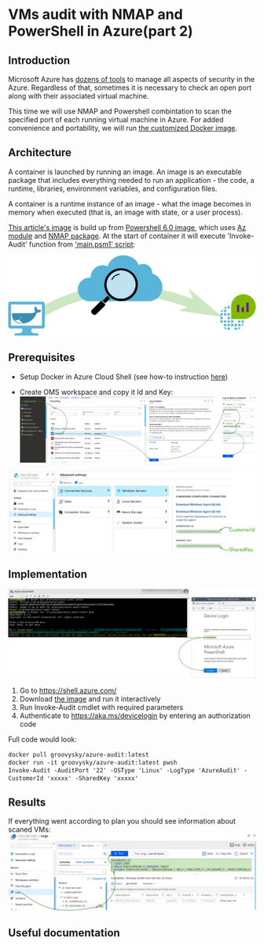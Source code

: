 # VMs audit with NMAP and PowerShell in Azure(part 2)

## Introduction
Microsoft Azure has [dozens of tools](https://docs.microsoft.com/en-us/azure/security/azure-security-services-technologies
) to manage all aspects of security in the Azure. Regardless of that, sometimes it is necessary to check an open port along with their associated virtual machine. 

This time we will use NMAP and Powershell combintation to scan the specified port of each running virtual machine in Azure. For added convenience and portability, we will run [the customized Docker image](https://hub.docker.com/r/groovysky/azure-audit).

## Architecture

A container is launched by running an image. An image is an executable package that includes everything needed to run an application - the code, a runtime, libraries, environment variables, and configuration files.

A container is a runtime instance of an image - what the image becomes in memory when executed (that is, an image with state, or a user process). 

[This article's image](https://hub.docker.com/r/groovysky/azure-audit) is build up from [Powershell 6.0 image](https://blogs.msdn.microsoft.com/powershell/2018/01/10/powershell-core-6-0-generally-available-ga-and-supported/), which uses [Az module](https://docs.microsoft.com/en-us/powershell/azure/new-azureps-module-az?view=azps-1.2.0) and [NMAP package](https://nmap.org/). At the start of container it will execute 'Invoke-Audit' function from ['main.psm1' script](https://raw.githubusercontent.com/groovy-sky/docker/master/azure-audit/main.psm1):

![](/images/docker/scan_arch.png)

## Prerequisites

* Setup Docker in Azure Cloud Shell (see how-to instruction [here](/docker-azure-cli-00/README.md#Introduction))

* Create OMS workspace and copy it Id and Key:
![](/images/docker/create_oms.png)

![](/images/docker/get_oms_cred.png)

## Implementation

![](/images/docker/cloud_run.png)

1. Go to https://shell.azure.com/ 
1. Download [the image](https://hub.docker.com/r/groovysky/azure-audit) and run it interactively
1. Run Invoke-Audit cmdlet with required parameters 
1. Authenticate to https://aka.ms/devicelogin by entering an authorization code

Full code would look:
```
docker pull groovysky/azure-audit:latest
docker run -it groovysky/azure-audit:latest pwsh
Invoke-Audit -AuditPort '22' -OSType 'Linux' -LogType 'AzureAudit' -CustomerId 'xxxxx' -SharedKey 'xxxxx' 
```

## Results
If everything went according to plan you should see information about scaned VMs:
![](/images/docker/oms_results.png)

## Useful documentation

